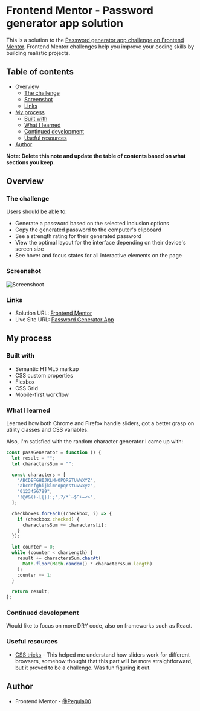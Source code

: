 # Frontend Mentor - Password generator app solution

This is a solution to the [Password generator app challenge on Frontend Mentor](https://www.frontendmentor.io/challenges/password-generator-app-Mr8CLycqjh). Frontend Mentor challenges help you improve your coding skills by building realistic projects.

## Table of contents

- [Overview](#overview)
  - [The challenge](#the-challenge)
  - [Screenshot](#screenshot)
  - [Links](#links)
- [My process](#my-process)
  - [Built with](#built-with)
  - [What I learned](#what-i-learned)
  - [Continued development](#continued-development)
  - [Useful resources](#useful-resources)
- [Author](#author)

**Note: Delete this note and update the table of contents based on what sections you keep.**

## Overview

### The challenge

Users should be able to:

- Generate a password based on the selected inclusion options
- Copy the generated password to the computer's clipboard
- See a strength rating for their generated password
- View the optimal layout for the interface depending on their device's screen size
- See hover and focus states for all interactive elements on the page

### Screenshot

![Screenshoot](/screenshot.png)

### Links

- Solution URL: [Frontend Mentor](https://your-solution-url.com)
- Live Site URL: [Password Generator App](https://jbrekalo.github.io/password-generator-app/)

## My process

### Built with

- Semantic HTML5 markup
- CSS custom properties
- Flexbox
- CSS Grid
- Mobile-first workflow

### What I learned

Learned how both Chrome and Firefox handle sliders, got a better grasp on utility classes and CSS variables.

Also, I'm satisfied with the random character generator I came up with:

```js
const passGenerator = function () {
  let result = "";
  let charactersSum = "";

  const characters = [
    "ABCDEFGHIJKLMNOPQRSTUVWXYZ",
    "abcdefghijklmnopqrstuvwxyz",
    "0123456789",
    "!@#&()-[{}]:;',?/*`~$^+=<>",
  ];

  checkboxes.forEach((checkbox, i) => {
    if (checkbox.checked) {
      charactersSum += characters[i];
    }
  });

  let counter = 0;
  while (counter < charLength) {
    result += charactersSum.charAt(
      Math.floor(Math.random() * charactersSum.length)
    );
    counter += 1;
  }

  return result;
};
```

### Continued development

Would like to focus on more DRY code, also on frameworks such as React.

### Useful resources

- [CSS tricks](https://css-tricks.com/sliding-nightmare-understanding-range-input/) - This helped me understand how sliders work for different browsers, somehow thought that this part will be more straightforward, but it proved to be a challenge. Was fun figuring it out.

## Author

- Frontend Mentor - [@Pegula00](https://www.frontendmentor.io/profile/Pegula00)
